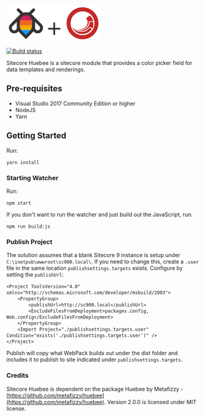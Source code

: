 ![Sitecore + Huebee](sitecore-huebee.png)

[![Build status](https://ci.appveyor.com/api/projects/status/3r00y6b4swh3tb7s?svg=true)](https://ci.appveyor.com/project/edames/sitecore-huebee)

Sitecore Huebee is a sitecore module that provides a color picker field for data templates and renderings.

## Pre-requisites

* Visual Studio 2017 Community Edition or higher
* NodeJS
* Yarn

## Getting Started

Run:
```
yarn install
```

### Starting Watcher

Run:
```
npm start
```

If you don't want to run the watcher and just build out the JavaScript, run:

```
npm run build:js
```

### Publish Project

The solution assumes that a blank Sitecore 9 instance is setup under `C:\inetpub\wwwroot\sc900.local\`.  If you need to change this, create a `.user` file in the same location `publishsettings.targets` exists.  Configure by setting the `publishUrl`:

```
<Project ToolsVersion="4.0" xmlns="http://schemas.microsoft.com/developer/msbuild/2003">
    <PropertyGroup>
        <publishUrl>http://sc900.local</publishUrl>
        <ExcludeFilesFromDeployment>packages.config, Web.config</ExcludeFilesFromDeployment>
    </PropertyGroup>
    <Import Project="./publishsettings.targets.user" Condition="exists('./publishsettings.targets.user')" /> 
</Project>
```

Publish will copy what WebPack builds out under the dist folder and includes it to publish to site indicated under `publishsettings.targets`.

### Credits

Sitecore Huebee is dependent on the package Huebee by Metafizzy - [https://github.com/metafizzy/huebee](https://github.com/metafizzy/huebee). Version 2.0.0 is licensed under MIT license.